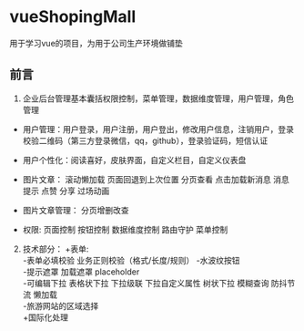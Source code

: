 # vueShopingMall  
用于学习vue的项目，为用于公司生产环境做铺垫
## 前言  
1) 企业后台管理基本囊括权限控制，菜单管理，数据维度管理，用户管理，角色管理

+ 用户管理：用户登录，用户注册，用户登出，修改用户信息，注销用户，登录校验二维码（第三方登录微信，qq，github），登录验证码，短信认证

+ 用户个性化：阅读喜好，皮肤界面，自定义栏目，自定义仪表盘

+   图片文章： 滚动懒加载 页面回退到上次位置 分页查看 点击加载新消息 消息提示 点赞 分享 过场动画  
+ 图片文章管理： 分页增删改查  
+ 权限: 页面控制 按钮控制 数据维度控制 路由守护 菜单控制  
2)  技术部分： 
+表单:  
-表单必填校验 业务正则校验（格式/长度/规则） 
-水波纹按钮  
-提示遮罩 加载遮罩 placeholder  
 -可编辑下拉 表格状下拉  下拉级联 下拉自定义属性 树状下拉 模糊查询 防抖节流 懒加载  
-旅游网站的区域选择  
+国际化处理  